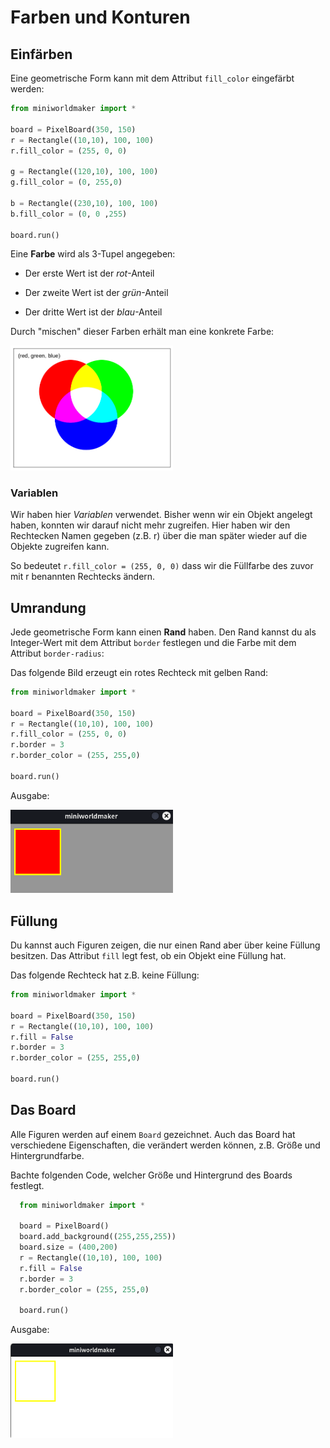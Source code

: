 # Farben und Konturen


## Einfärben


Eine geometrische Form kann mit dem Attribut ``fill_color`` eingefärbt werden:

```python
from miniworldmaker import *

board = PixelBoard(350, 150)
r = Rectangle((10,10), 100, 100)
r.fill_color = (255, 0, 0)

g = Rectangle((120,10), 100, 100)
g.fill_color = (0, 255,0)

b = Rectangle((230,10), 100, 100)
b.fill_color = (0, 0 ,255)

board.run()
```

Eine **Farbe** wird als 3-Tupel angegeben:

  * Der erste Wert ist der *rot*-Anteil

  * Der zweite Wert ist der *grün*-Anteil

  * Der dritte Wert ist der *blau*-Anteil

Durch "mischen" dieser Farben erhält man eine konkrete Farbe:

<img src="../_images/processing/rgb.png" alt="rgb colors" width="260px"/>

### Variablen

Wir haben hier *Variablen* verwendet. Bisher wenn wir ein Objekt angelegt haben, konnten wir darauf nicht mehr zugreifen. Hier haben wir den Rechtecken Namen gegeben (z.B. r) über die man später wieder auf die Objekte zugreifen kann.

So bedeutet ``r.fill_color = (255, 0, 0)`` dass wir die Füllfarbe des zuvor mit r benannten Rechtecks ändern.
  
## Umrandung

Jede geometrische Form kann einen **Rand** haben. 
Den Rand kannst du als Integer-Wert mit dem Attribut ``border`` festlegen und die Farbe mit dem Attribut ``border-radius``:

Das folgende Bild erzeugt ein rotes Rechteck mit gelben Rand:

```python
from miniworldmaker import *

board = PixelBoard(350, 150)
r = Rectangle((10,10), 100, 100)
r.fill_color = (255, 0, 0)
r.border = 3
r.border_color = (255, 255,0)

board.run()
```

Ausgabe:

<img src="../_images/processing/border.png" alt="borders" width="260px"/>


## Füllung

Du kannst auch Figuren zeigen, die nur einen Rand aber über keine Füllung besitzen. Das Attribut ``fill`` legt fest, ob ein Objekt eine Füllung hat.

Das folgende Rechteck hat z.B. keine Füllung:

```python
from miniworldmaker import *

board = PixelBoard(350, 150)
r = Rectangle((10,10), 100, 100)
r.fill = False
r.border = 3
r.border_color = (255, 255,0)

board.run()
```

## Das Board


Alle Figuren werden auf einem ``Board`` gezeichnet. Auch das Board hat verschiedene Eigenschaften, die verändert werden können, z.B. Größe und Hintergrundfarbe.

Bachte folgenden Code, welcher Größe und Hintergrund des Boards festlegt.

```python
  from miniworldmaker import *

  board = PixelBoard()
  board.add_background((255,255,255))
  board.size = (400,200)
  r = Rectangle((10,10), 100, 100)
  r.fill = False
  r.border = 3
  r.border_color = (255, 255,0)

  board.run()
```

Ausgabe:

<img src="../_images/processing/board.png" alt="A board" width="260px"/>
